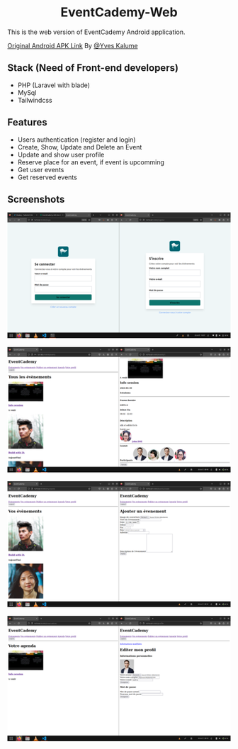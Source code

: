 <div>
    <h1 align="center">EventCademy-Web</h1>
    This is the web version of EventCademy Android application.
    <p>
        <a href="https://play.google.com/store/apps/details?id=com.yveskalume.eventcademy">Original Android APK Link</a> By
        <a href="https://github.com/yveskalume">@Yves Kalume</a>
    </p>

## Stack (Need of Front-end developers)

- PHP (Laravel with blade)
- MySql
- Tailwindcss

## Features
- Users authentication (register and login)
- Create, Show, Update and Delete an Event
- Update and show user profile
- Reserve place for an event, if event is upcomming
- Get user events
- Get reserved events

<div>
    <h2>Screenshots</h2>
    <div style="text-align:center;">
        <img src="public/screenshots/1.png" alt="Login and Register forms"><br><br>
        <img src="public/screenshots/2.png" alt="Image 2"><br><br>
        <img src="public/screenshots/3.png" alt="Image 3"><br><br>
        <img src="public/screenshots/4.png" alt="Image 4">
    </div>
</div>